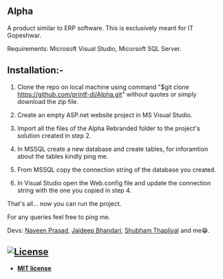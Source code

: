 ## Alpha
A product similar to ERP software. This is exclusively meant for IT Gopeshwar.

Requirements: Microsoft Visual Studio, Micorsoft SQL Server.

## Installation:-

1. Clone the repo on local machine using command "$git clone https://github.com/printf-dj/Alpha.git" without quotes or simply download the zip file. 

2. Create an empty ASP.net website project in MS Visual Studio.

3. Import all the files of the Alpha Rebranded folder to the project's solution created in step 2.

4. In MSSQL create a new database and create tables, for inforamtion about the tables kindly ping me.

5. From MSSQL copy the connection string of the database you created.

6. In Visual Studio open the Web.config file and update the connection string with the one you copied in step 4.

That's all... now you can run the project.

For any queries feel free to ping me.

Devs: [Naveen Prasad](https://github.com/nvnprsd), [Jaideep Bhandari](https://github.com/menub), [Shubham Thapliyal](https://github.com/S-CAP) and me😁.

## [![License](http://img.shields.io/:license-mit-blue.svg?style=flat-square)](http://badges.mit-license.org)

- **[MIT license](http://opensource.org/licenses/mit-license.php)**
